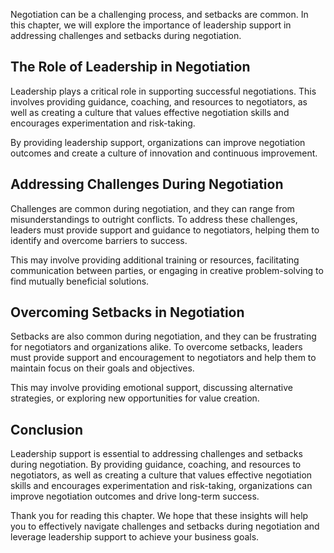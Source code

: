 
Negotiation can be a challenging process, and setbacks are common. In this chapter, we will explore the importance of leadership support in addressing challenges and setbacks during negotiation.

The Role of Leadership in Negotiation
-------------------------------------

Leadership plays a critical role in supporting successful negotiations. This involves providing guidance, coaching, and resources to negotiators, as well as creating a culture that values effective negotiation skills and encourages experimentation and risk-taking.

By providing leadership support, organizations can improve negotiation outcomes and create a culture of innovation and continuous improvement.

Addressing Challenges During Negotiation
----------------------------------------

Challenges are common during negotiation, and they can range from misunderstandings to outright conflicts. To address these challenges, leaders must provide support and guidance to negotiators, helping them to identify and overcome barriers to success.

This may involve providing additional training or resources, facilitating communication between parties, or engaging in creative problem-solving to find mutually beneficial solutions.

Overcoming Setbacks in Negotiation
----------------------------------

Setbacks are also common during negotiation, and they can be frustrating for negotiators and organizations alike. To overcome setbacks, leaders must provide support and encouragement to negotiators and help them to maintain focus on their goals and objectives.

This may involve providing emotional support, discussing alternative strategies, or exploring new opportunities for value creation.

Conclusion
----------

Leadership support is essential to addressing challenges and setbacks during negotiation. By providing guidance, coaching, and resources to negotiators, as well as creating a culture that values effective negotiation skills and encourages experimentation and risk-taking, organizations can improve negotiation outcomes and drive long-term success.

Thank you for reading this chapter. We hope that these insights will help you to effectively navigate challenges and setbacks during negotiation and leverage leadership support to achieve your business goals.
